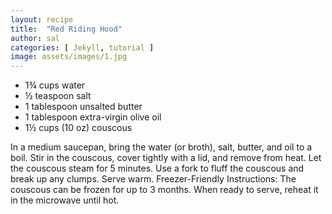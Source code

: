```yaml
---
layout: recipe
title:  "Red Riding Hood"
author: sal
categories: [ Jekyll, tutorial ]
image: assets/images/1.jpg
---
```

- 1¾ cups water
- ½ teaspoon salt
- 1 tablespoon unsalted butter
- 1 tablespoon extra-virgin olive oil
- 1½ cups (10 oz) couscous

In a medium saucepan, bring the water (or broth), salt, butter, and oil to a boil. Stir in the couscous, cover tightly with a lid, and remove from heat. Let the couscous steam for 5 minutes. Use a fork to fluff the couscous and break up any clumps. Serve warm.
Freezer-Friendly Instructions: The couscous can be frozen for up to 3 months. When ready to serve, reheat it in the microwave until hot.